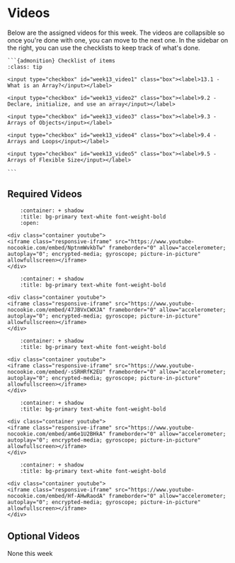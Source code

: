 # Videos

Below are the assigned videos for this week. 
The videos are collapsible so once you're done with one, you can move to the next one.
In the sidebar on the right, you can use the checklists to keep track of what's done.

````{margin}
```{admonition} Checklist of items
:class: tip

<input type="checkbox" id="week13_video1" class="box"><label>13.1 - What is an Array?</input></label>

<input type="checkbox" id="week13_video2" class="box"><label>9.2 - Declare, initialize, and use an array</input></label>

<input type="checkbox" id="week13_video3" class="box"><label>9.3 - Arrays of Objects</input></label>

<input type="checkbox" id="week13_video4" class="box"><label>9.4 - Arrays and Loops</input></label>

<input type="checkbox" id="week13_video5" class="box"><label>9.5 - Arrays of Flexible Size</input></label>

```
````

## Required Videos

```{dropdown} 13.1 - What is an Array?
    :container: + shadow
    :title: bg-primary text-white font-weight-bold
    :open:

<div class="container youtube">
<iframe class="responsive-iframe" src="https://www.youtube-nocookie.com/embed/NptnmWvkbTw" frameborder="0" allow="accelerometer; autoplay="0"; encrypted-media; gyroscope; picture-in-picture" allowfullscreen></iframe>
</div>
```

```{dropdown} 13.2 - Declare, initialize, and use an array
    :container: + shadow
    :title: bg-primary text-white font-weight-bold

<div class="container youtube">
<iframe class="responsive-iframe" src="https://www.youtube-nocookie.com/embed/47JBVxCWXJA" frameborder="0" allow="accelerometer; autoplay="0"; encrypted-media; gyroscope; picture-in-picture" allowfullscreen></iframe>
</div>
```

```{dropdown} 13.3 - Arrays of Objects
    :container: + shadow
    :title: bg-primary text-white font-weight-bold

<div class="container youtube">
<iframe class="responsive-iframe" src="https://www.youtube-nocookie.com/embed/-sSRHRfK2EU" frameborder="0" allow="accelerometer; autoplay="0"; encrypted-media; gyroscope; picture-in-picture" allowfullscreen></iframe>
</div>
```

```{dropdown} 13.4 - Arrays and Loops
    :container: + shadow
    :title: bg-primary text-white font-weight-bold

<div class="container youtube">
<iframe class="responsive-iframe" src="https://www.youtube-nocookie.com/embed/am6e1U2BHkA" frameborder="0" allow="accelerometer; autoplay="0"; encrypted-media; gyroscope; picture-in-picture" allowfullscreen></iframe>
</div>
```

```{dropdown} 13.5 - Arrays of Flexible Size
    :container: + shadow
    :title: bg-primary text-white font-weight-bold

<div class="container youtube">
<iframe class="responsive-iframe" src="https://www.youtube-nocookie.com/embed/Hf-AHwRaodA" frameborder="0" allow="accelerometer; autoplay="0"; encrypted-media; gyroscope; picture-in-picture" allowfullscreen></iframe>
</div>
```

## Optional Videos

None this week
